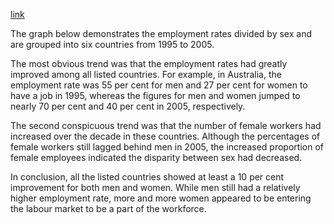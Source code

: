 [link](https://www.english-exam.org/IELTS/academic_writing_samples_task_1/129/)

The graph below demonstrates the employment rates divided by sex and are grouped into six countries from 1995 to 2005.

The most obvious trend was that the employment rates had greatly improved among all listed countries. For example, in Australia, the employment rate was 55 per cent for men and 27 per cent for women to have a job in 1995, whereas the figures for men and women jumped to nearly 70 per cent and 40 per cent in 2005, respectively.

The second conspicuous trend was that the number of female workers had increased over the decade in these countries. Although the percentages of female workers still lagged behind men in 2005, the increased proportion of female employees indicated the disparity between sex had decreased.

In conclusion, all the listed countries showed at least a 10 per cent improvement for both men and women. While men still had a relatively higher employment rate, more and more women appeared to be entering the labour market to be a part of the workforce.